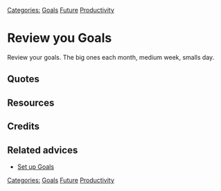 [Categories:](../Categories/index.md) [Goals](../Categories/Goals.md) [Future](../Categories/Future.md) [Productivity](../Categories/Productivity.md)
# Review you Goals

Review your goals. The big ones each month, medium week, smalls day.

## Quotes

## Resources

## Credits

## Related advices

- [Set up Goals](../Set%20up%20Goals)

[Categories:](../Categories/index.md) [Goals](../Categories/Goals.md) [Future](../Categories/Future.md) [Productivity](../Categories/Productivity.md)
